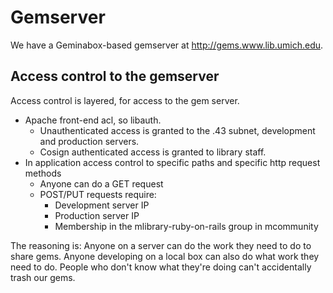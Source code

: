 # Gemserver

We have a Geminabox-based gemserver at http://gems.www.lib.umich.edu.

## Access control to the gemserver

Access control is layered, for access to the gem server.

* Apache front-end acl, so libauth.
  * Unauthenticated access is granted to the .43 subnet, development and production servers.
  * Cosign authenticated access is granted to library staff.
* In application access control to specific paths and specific http request methods
  * Anyone can do a GET request
  * POST/PUT requests require:
    * Development server IP
    * Production server IP
    * Membership in the mlibrary-ruby-on-rails group in mcommunity

The reasoning is:  Anyone on a server can do the work they need to do to share gems.  Anyone developing on a local box can also do what work they need to do.  People who don't know what they're doing can't accidentally trash our gems.
